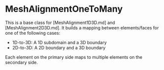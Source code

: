 # MeshAlignmentOneToMany

This is a base class for [MeshAlignment1D3D.md] and [MeshAlignment2D3D.md].
It builds a mapping between elements/faces for one of the following cases:

- 1D-to-3D: A 1D subdomain and a 3D boundary
- 2D-to-3D: A 2D boundary and a 3D boundary

Each element on the primary side maps to multiple elements on the secondary side.
